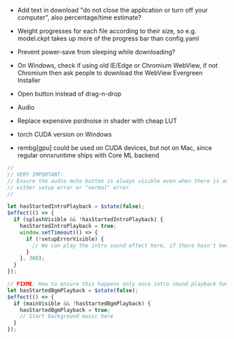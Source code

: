 - Add text in download "do not close the application or turn off your computer", also percentage/time estimate?
- Weight progresses for each file according to their size, so e.g. model.ckpt takes up more of the progress bar than config.yaml
- Prevent power-save from sleeping while downloading?
- On Windows, check if using old IE/Edge or Chromium WebView, if not Chromium then ask people to download the WebView Evergreen Installer
- Open button instead of drag-n-drop
- Audio
- Replace expensive psrdnoise in shader with cheap LUT

- torch CUDA version on Windows
- rembg[gpu] could be used on CUDA devices, but not on Mac, since regular onnxruntime ships with Core ML backend

```js
//
// VERY IMPORTANT:
// Ensure the audio mute button is always visible even when there is an error,
// either setup error or "normal" error
//

let hasStartedIntroPlayback = $state(false);
$effect(() => {
  if (splashVisible && !hasStartedIntroPlayback) {
    hasStartedIntroPlayback = true;
    window.setTimeout(() => {
      if (!setupErrorVisible) {
        // We can play the intro sound effect here, if there hasn't been an error
      }
    }, 300);
  }
});

// FIXME: How to ensure this happens only once intro sound playback has FINISHED ??
let hasStartedBgmPlayback = $state(false);
$effect(() => {
  if (mainVisible && !hasStartedBgmPlayback) {
    hasStartedBgmPlayback = true;
    // Start background music here
  }
});
```
